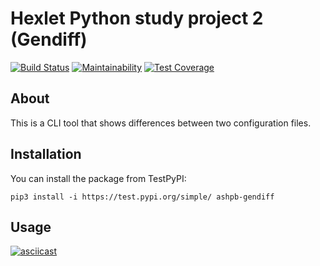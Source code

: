 # Hexlet Python study project 2 (Gendiff)

[![Build Status](https://travis-ci.org/ashpb/python-project-lvl2.svg?branch=master)](https://travis-ci.org/ashpb/python-project-lvl2) [![Maintainability](https://api.codeclimate.com/v1/badges/b3b445c67b15827d2437/maintainability)](https://codeclimate.com/github/ashpb/python-project-lvl2/maintainability) [![Test Coverage](https://api.codeclimate.com/v1/badges/b3b445c67b15827d2437/test_coverage)](https://codeclimate.com/github/ashpb/python-project-lvl2/test_coverage)

## About

This is a CLI tool that shows differences between two configuration files.

## Installation

You can install the package from TestPyPI:
```
pip3 install -i https://test.pypi.org/simple/ ashpb-gendiff
```

## Usage

[![asciicast](https://asciinema.org/a/2BXucGp1eFdoyMHwIFHLnD9tr.svg)](https://asciinema.org/a/2BXucGp1eFdoyMHwIFHLnD9tr)
